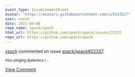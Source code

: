 ```yaml
---
event_type: IssueCommentEvent
avatar: "https://avatars.githubusercontent.com/u/814322?"
user: vsoch
date: 2021-04-08
repo_name: spack/spack
html_url: https://github.com/spack/spack/issues/22337
repo_url: https://github.com/spack/spack
---
```


<a href='https://github.com/vsoch' target='_blank'>vsoch</a> commented on issue <a href='https://github.com/spack/spack/issues/22337' target='_blank'>spack/spack#22337</a>.

<small>Also pinging @alecbcs !...</small>

<a href='https://github.com/spack/spack/issues/22337' target='_blank'>View Comment</a>